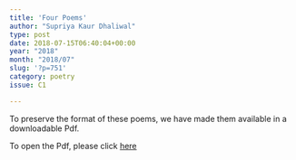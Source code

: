 ```yaml
---
title: 'Four Poems'
author: "Supriya Kaur Dhaliwal"
type: post
date: 2018-07-15T06:40:04+00:00
year: "2018"
month: "2018/07"
slug: '?p=751'
category: poetry
issue: C1

---
```

To preserve the format of these poems, we have made them available in a downloadable Pdf.

To open the Pdf, please click [here][1]

 [1]: http://bombayliterarymagazine.com/wp-content/uploads/2018/07/TBLM_Dhaliwal_Final.pdf
